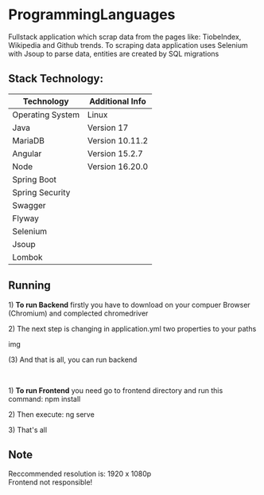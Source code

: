 # ProgrammingLanguages

<p> Fullstack application which scrap data from the pages like: TiobeIndex, Wikipedia and Github trends.
  To scraping data application uses Selenium with Jsoup to parse data, entities are created by SQL migrations </p>

## Stack Technology:
| Technology       | Additional Info    |
| -----------------| -------------------|
| Operating System | Linux              |
| Java             | Version 17         |
| MariaDB          | Version 10.11.2    |
| Angular          | Version 15.2.7     |
| Node             | Version 16.20.0    |
| Spring Boot      |                    |
| Spring Security  |                    |
| Swagger          |                    |
| Flyway           |                    |
| Selenium         |                    |
| Jsoup            |                    |
| Lombok           |                    |

## Running

<p> 1) <b>To run Backend</b> firstly you have to download on your compuer Browser (Chromium) and complected chromedriver </p>
<p> 2) 
  The next step is changing in application.yml two properties to your paths <p>
  img
<p> (3) And that is all, you can run backend </p>

</br>
<p> 1) <b>To run Frontend</b> you need go to frontend directory and run this command: npm install </p>
<p> 2) Then execute: ng serve </p>
<p> 3) That's all </p>

## Note
<p> Reccommended resolution is: 1920 x 1080p </br> Frontend not responsible! </p>
